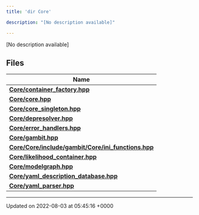 ```yaml
---
title: 'dir Core'

description: "[No description available]"

---
```







[No description available]

## Files

| Name           |
| -------------- |
| **[Core/container_factory.hpp](/documentation/code/colliderbit/files/container__factory_8hpp/#file-container-factory.hpp)**  |
| **[Core/core.hpp](/documentation/code/colliderbit/files/core_8hpp/#file-core.hpp)**  |
| **[Core/core_singleton.hpp](/documentation/code/colliderbit/files/core__singleton_8hpp/#file-core-singleton.hpp)**  |
| **[Core/depresolver.hpp](/documentation/code/colliderbit/files/depresolver_8hpp/#file-depresolver.hpp)**  |
| **[Core/error_handlers.hpp](/documentation/code/colliderbit/files/error__handlers_8hpp/#file-error-handlers.hpp)**  |
| **[Core/gambit.hpp](/documentation/code/colliderbit/files/gambit_8hpp/#file-gambit.hpp)**  |
| **[Core/Core/include/gambit/Core/ini_functions.hpp](/documentation/code/colliderbit/files/core_2include_2gambit_2core_2ini__functions_8hpp/#file-core/include/gambit/core/ini-functions.hpp)**  |
| **[Core/likelihood_container.hpp](/documentation/code/colliderbit/files/likelihood__container_8hpp/#file-likelihood-container.hpp)**  |
| **[Core/modelgraph.hpp](/documentation/code/colliderbit/files/modelgraph_8hpp/#file-modelgraph.hpp)**  |
| **[Core/yaml_description_database.hpp](/documentation/code/colliderbit/files/yaml__description__database_8hpp/#file-yaml-description-database.hpp)**  |
| **[Core/yaml_parser.hpp](/documentation/code/colliderbit/files/yaml__parser_8hpp/#file-yaml-parser.hpp)**  |






-------------------------------

Updated on 2022-08-03 at 05:45:16 +0000
